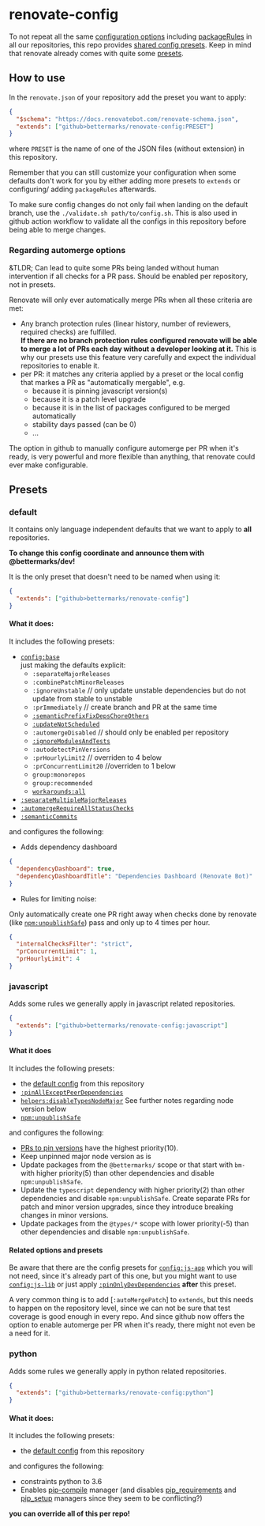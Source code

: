 # renovate-config

To not repeat all the same [configuration options](https://docs.renovatebot.com/configuration-options/) including [packageRules](https://docs.renovatebot.com/configuration-options/#packagerules) in all our repositories, this repo provides [shared config presets](https://docs.renovatebot.com/config-presets/).
Keep in mind that renovate already comes with quite some [presets](https://docs.renovatebot.com/presets-default/).

## How to use

In the `renovate.json` of your repository add the preset you want to apply:
```json
{
  "$schema": "https://docs.renovatebot.com/renovate-schema.json",
  "extends": ["github>bettermarks/renovate-config:PRESET"]
}
```
where `PRESET` is the name of one of the JSON files (without extension) in this repository.

Remember that you can still customize your configuration when some defaults don't work for you by either adding more presets to `extends` or configuring/ adding `packageRules` afterwards.

To make sure config changes do not only fail when landing on the default branch, use the `./validate.sh path/to/config.sh`. This is also used in github action workflow to validate all the configs in this repository before being able to merge changes.

### Regarding automerge options

&TLDR; Can lead to quite some PRs being landed without human intervention if all checks for a PR pass. Should be enabled per repository, not in presets.  

Renovate will only ever automatically merge PRs when all these criteria are met:
- Any branch protection rules (linear history, number of reviewers, required checks) are fulfilled.  
  **If there are no branch protection rules configured renovate will be able to merge a lot of PRs each day without a developer looking at it.** This is why our presets use this feature very carefully and expect the individual repositories to enable it.
- per PR: it matches any criteria applied by a preset or the local config that markes a PR as "automatically mergable", e.g.
  - because it is pinning javascript version(s)
  - because it is a patch level upgrade
  - because it is in the list of packages configured to be merged automatically
  - stability days passed (can be 0)
  - ...

The option in github to manually configure automerge per PR when it's ready, is very powerful and more flexible than anything, that renovate could ever make configurable.

## Presets

### default
It contains only language independent defaults that we want to apply to **all** repositories.

**To change this config coordinate and announce them with @bettermarks/dev!**

It is the only preset that doesn't need to be named when using it:

```json
{
  "extends": ["github>bettermarks/renovate-config"]
}
```
#### What it does:

It includes the following presets:
- [`config:base`](https://docs.renovatebot.com/presets-config/#configbase)  
  just making the defaults explicit:
  - `:separateMajorReleases`
  - `:combinePatchMinorReleases`
  - `:ignoreUnstable` // only update unstable dependencies but do not update from stable to unstable
  - `:prImmediately` // create branch and PR at the same time
  - [`:semanticPrefixFixDepsChoreOthers`](https://docs.renovatebot.com/presets-default/#semanticcommits)
  - [`:updateNotScheduled`](https://docs.renovatebot.com/presets-default/#updatenotscheduled)
  - `:automergeDisabled` // should only be enabled per repository 
  - [`:ignoreModulesAndTests`](https://docs.renovatebot.com/presets-default/#ignoremodulesandtests)
  - `:autodetectPinVersions`
  - `:prHourlyLimit2` // overriden to 4 below
  - `:prConcurrentLimit20` //overriden to 1 below
  - `group:monorepos`
  - `group:recommended`
  - [`workarounds:all`](https://docs.renovatebot.com/presets-workarounds/#workaroundsall)
- [`:separateMultipleMajorReleases`](https://docs.renovatebot.com/presets-default/#separatemultiplemajorreleases)
- [`:automergeRequireAllStatusChecks`](https://docs.renovatebot.com/presets-default/#automergerequireallstatuschecks)
- [`:semanticCommits`](https://docs.renovatebot.com/presets-default/#semanticcommits)

and configures the following:
- Adds dependency dashboard
```json
{
  "dependencyDashboard": true,
  "dependencyDashboardTitle": "Dependencies Dashboard (Renovate Bot)"
}
```

- Rules for limiting noise:

Only automatically create one PR right away when checks done by renovate (like [`npm:unpublishSafe`](https://docs.renovatebot.com/presets-npm/#npmunpublishsafe)) pass and only up to 4 times per hour.

```json
{
  "internalChecksFilter": "strict",
  "prConcurrentLimit": 1,
  "prHourlyLimit": 4
}
```

### javascript

Adds some rules we generally apply in javascript related repositories.  
```json
{
  "extends": ["github>bettermarks/renovate-config:javascript"]
}
```

#### What it does

It includes the following presets:

- the [default config](#default) from this repository
- [`:pinAllExceptPeerDependencies`](https://docs.renovatebot.com/presets-default/#pinallexceptpeerdependencies)
- [`helpers:disableTypesNodeMajor`](https://docs.renovatebot.com/presets-helpers/#helpersdisabletypesnodemajor)
  See further notes regarding node version below
- [`npm:unpublishSafe`](https://docs.renovatebot.com/presets-npm/#npmunpublishsafe)

and configures the following:

- [PRs to pin versions](https://docs.renovatebot.com/dependency-pinning/) have the highest priority(10).
- Keep unpinned major node version as is
- Update packages from the `@bettermarks/` scope or that start with `bm-` with higher priority(5) than other dependencies and disable `npm:unpublishSafe`.
- Update the `typescript` dependency with higher priority(2) than other dependencies and disable `npm:unpublishSafe`. Create separate PRs for patch and minor version upgrades, since they introduce breaking changes in minor versions.
- Update packages from the `@types/*` scope with lower priority(-5) than other dependencies and disable `npm:unpublishSafe`.

#### Related options and presets

Be aware that there are the config presets for [`config:js-app`](https://docs.renovatebot.com/presets-config/#configjs-app) which you will not need, since it's already part of this one, but you might want to use [`config:js-lib`](https://docs.renovatebot.com/presets-config/#configjs-lib) or just apply [`:pinOnlyDevDependencies`](https://docs.renovatebot.com/presets-default/#pinonlydevdependencies) **after** this preset.

A very common thing is to add [`:autoMergePatch`] to `extends`, but this needs to happen on the repository level, since we can not be sure that test coverage is good enough in every repo. And since github now offers the option to enable automerge per PR when it's ready, there might not even be a need for it.


### python

Adds some rules we generally apply in python related repositories.
```json
{
  "extends": ["github>bettermarks/renovate-config:python"]
}
```
#### What it does:

It includes the following presets:

- the [default config](#default) from this repository


and configures the following:

- constraints python to 3.6
- Enables [pip-compile](https://docs.renovatebot.com/modules/manager/pip-compile/) manager (and disables [pip_requirements](https://docs.renovatebot.com/modules/manager/pip_requirements/) and [pip_setup](https://docs.renovatebot.com/modules/manager/pip_setup/) managers since they seem to be conflicting?)

**you can override all of this per repo!**
